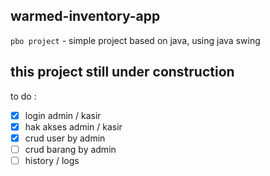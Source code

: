 ## warmed-inventory-app
` pbo project ` - simple project based on java, using java swing
## this project still under construction
to do :
- [x] login admin / kasir
- [x] hak akses admin / kasir
- [x] crud user by admin
- [ ] crud barang by admin
- [ ] history / logs
